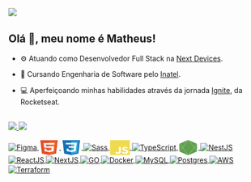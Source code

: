 ![](https://komarev.com/ghpvc/?username=matheusandrade23&style=flat)

<h2>Olá 👋, meu nome é Matheus!</h2>

 - ⚙️ Atuando como Desenvolvedor Full Stack na <a href="https://nextdevices.com.br/">Next Devices</a>.

 - 📓 Cursando Engenharia de Software pelo <a href="https://inatel.br/home/">Inatel</a>.

 - 💻 Aperfeiçoando minhas habilidades através da jornada <a href="https://www.rocketseat.com.br/ignite">Ignite</a>, da Rocketseat.

<!--  
<div title="Contatos">
  <a href="https://www.linkedin.com/in/matheus-andrade23/" target="_blank"><img src="https://img.shields.io/badge/-LinkedIn-%230077B5?style=for-the-badge&logo=linkedin&logoColor=white" target="_blank" height="25"></a>
  <a href = "mailto:matheusandrade.ma2003@gmail.com"><img src="https://img.shields.io/badge/-Gmail-%23333?style=for-the-badge&logo=gmail&logoColor=white" target="_blank" height="25"></a>
</div>
 -->
<br/>

<div title="GitHub Stats">
  <a href="https://github.com/MatheusAndrade23">
  <img height="170em" loading="lazy" src="https://github-readme-stats.vercel.app/api?username=matheusandrade23&show_icons=true&theme=dark&count_private=true"/>
  <img height="170em" loading="lazy" src="https://github-readme-stats-sooty-xi-86.vercel.app/api/top-langs/?username=matheusandrade23&layout=compact&langs_count=8&theme=dark"/>
</div>

<!--   

![Matheus GitHub stats](https://github-readme-stats.vercel.app/api?username=matheusandrade23&show_icons=true&theme=dark&count_private=true)

![Matheus GitHub top langs](https://github-readme-stats-sooty-xi-86.vercel.app/api/top-langs/?username=matheusandrade23&layout=compact&langs_count=8&theme=dark)
 -->

<!--

 <br>

[![Skills](https://skillicons.dev/icons?i=figma,html,css,js,ts,nodejs,nestjs,react,next,go,docker,postgres,mysql,aws,terraform&theme=dark)](https://skillicons.dev)

 -->

<div style="display: inline_block" title="Tecnologias"><br>
    <img align="center" alt="Figma" height="30" width="40" src="https://cdn.jsdelivr.net/gh/devicons/devicon@latest/icons/figma/figma-original.svg"/>
    <img align="center" alt="HTML" height="30" width="40" src="https://raw.githubusercontent.com/devicons/devicon/master/icons/html5/html5-original.svg"/>
    <img align="center" alt="CSS" height="30" width="40" src="https://raw.githubusercontent.com/devicons/devicon/master/icons/css3/css3-original.svg"/>
    <img align="center" alt="Sass" height="30" width="40" src="https://cdn.jsdelivr.net/gh/devicons/devicon/icons/sass/sass-original.svg"/>
    <img align="center" alt="Js" height="30" width="40" src="https://raw.githubusercontent.com/devicons/devicon/master/icons/javascript/javascript-plain.svg"/>
    <img align="center" alt="TypeScript" height="30" width="40" src="https://cdn.jsdelivr.net/gh/devicons/devicon/icons/typescript/typescript-original.svg"/>
    <img align="center" alt="NodeJS" height="30" width="40" src="https://raw.githubusercontent.com/devicons/devicon/master/icons/nodejs/nodejs-plain.svg"/>
    <img align="center" alt="NestJS" height="30" width="40"  src="https://cdn.jsdelivr.net/gh/devicons/devicon@latest/icons/nestjs/nestjs-original.svg" />
    <img align="center" alt="ReactJS" height="30" width="40" src="https://cdn.jsdelivr.net/gh/devicons/devicon/icons/react/react-original.svg"/>
    <img align="center" alt="NextJS" height="30" width="40" src="https://cdn.jsdelivr.net/gh/devicons/devicon/icons/nextjs/nextjs-original.svg"/>
    <img align="center" alt="GO" height="30" width="40" src="https://cdn.jsdelivr.net/gh/devicons/devicon@latest/icons/go/go-original-wordmark.svg" />
    <img align="center" alt="Docker" height="30" width="40" src="https://cdn.jsdelivr.net/gh/devicons/devicon@latest/icons/docker/docker-plain.svg" />
    <img align="center" alt="MySQL" height="30" width="40" src="https://cdn.jsdelivr.net/gh/devicons/devicon@latest/icons/mysql/mysql-original.svg" />
    <img align="center" alt="Postgres" height="30" width="40" src="https://cdn.jsdelivr.net/gh/devicons/devicon@latest/icons/postgresql/postgresql-plain.svg" />
    <img align="center" alt="AWS" height="30" width="40" src="https://cdn.jsdelivr.net/gh/devicons/devicon@latest/icons/amazonwebservices/amazonwebservices-plain-wordmark.svg" />
    <img align="center" alt="Terraform" height="30" width="40" src="https://cdn.jsdelivr.net/gh/devicons/devicon@latest/icons/terraform/terraform-original.svg" />
</div> 

<!-- ![Snake animation](https://github.com/matheusandrade23/matheusandrade23/blob/output/github-contribution-grid-snake.svg) -->
<!-- <img align="right" alt="image-icon" height="150" src="https://raw.githubusercontent.com/MicaelliMedeiros/micaellimedeiros/master/image/computer-illustration.png" /> -->

